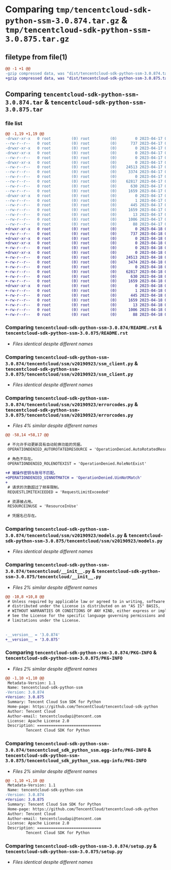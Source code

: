 # Comparing `tmp/tencentcloud-sdk-python-ssm-3.0.874.tar.gz` & `tmp/tencentcloud-sdk-python-ssm-3.0.875.tar.gz`

## filetype from file(1)

```diff
@@ -1 +1 @@
-gzip compressed data, was "dist/tencentcloud-sdk-python-ssm-3.0.874.tar", last modified: Mon Apr 17 00:45:30 2023, max compression
+gzip compressed data, was "dist/tencentcloud-sdk-python-ssm-3.0.875.tar", last modified: Tue Apr 18 00:53:35 2023, max compression
```

## Comparing `tencentcloud-sdk-python-ssm-3.0.874.tar` & `tencentcloud-sdk-python-ssm-3.0.875.tar`

### file list

```diff
@@ -1,19 +1,19 @@
-drwxr-xr-x   0 root         (0) root         (0)        0 2023-04-17 00:45:30.000000 tencentcloud-sdk-python-ssm-3.0.874/
--rw-r--r--   0 root         (0) root         (0)      737 2023-04-17 00:45:30.000000 tencentcloud-sdk-python-ssm-3.0.874/README.rst
-drwxr-xr-x   0 root         (0) root         (0)        0 2023-04-17 00:45:30.000000 tencentcloud-sdk-python-ssm-3.0.874/tencentcloud/
-drwxr-xr-x   0 root         (0) root         (0)        0 2023-04-17 00:45:30.000000 tencentcloud-sdk-python-ssm-3.0.874/tencentcloud/ssm/
--rw-r--r--   0 root         (0) root         (0)        0 2023-04-17 00:45:30.000000 tencentcloud-sdk-python-ssm-3.0.874/tencentcloud/ssm/__init__.py
-drwxr-xr-x   0 root         (0) root         (0)        0 2023-04-17 00:45:30.000000 tencentcloud-sdk-python-ssm-3.0.874/tencentcloud/ssm/v20190923/
--rw-r--r--   0 root         (0) root         (0)    24513 2023-04-17 00:45:30.000000 tencentcloud-sdk-python-ssm-3.0.874/tencentcloud/ssm/v20190923/ssm_client.py
--rw-r--r--   0 root         (0) root         (0)     3374 2023-04-17 00:45:30.000000 tencentcloud-sdk-python-ssm-3.0.874/tencentcloud/ssm/v20190923/errorcodes.py
--rw-r--r--   0 root         (0) root         (0)        0 2023-04-17 00:45:30.000000 tencentcloud-sdk-python-ssm-3.0.874/tencentcloud/ssm/v20190923/__init__.py
--rw-r--r--   0 root         (0) root         (0)    62817 2023-04-17 00:45:30.000000 tencentcloud-sdk-python-ssm-3.0.874/tencentcloud/ssm/v20190923/models.py
--rw-r--r--   0 root         (0) root         (0)      630 2023-04-17 00:45:30.000000 tencentcloud-sdk-python-ssm-3.0.874/tencentcloud/__init__.py
--rw-r--r--   0 root         (0) root         (0)     1659 2023-04-17 00:45:30.000000 tencentcloud-sdk-python-ssm-3.0.874/PKG-INFO
-drwxr-xr-x   0 root         (0) root         (0)        0 2023-04-17 00:45:30.000000 tencentcloud-sdk-python-ssm-3.0.874/tencentcloud_sdk_python_ssm.egg-info/
--rw-r--r--   0 root         (0) root         (0)        1 2023-04-17 00:45:30.000000 tencentcloud-sdk-python-ssm-3.0.874/tencentcloud_sdk_python_ssm.egg-info/dependency_links.txt
--rw-r--r--   0 root         (0) root         (0)      445 2023-04-17 00:45:30.000000 tencentcloud-sdk-python-ssm-3.0.874/tencentcloud_sdk_python_ssm.egg-info/SOURCES.txt
--rw-r--r--   0 root         (0) root         (0)     1659 2023-04-17 00:45:30.000000 tencentcloud-sdk-python-ssm-3.0.874/tencentcloud_sdk_python_ssm.egg-info/PKG-INFO
--rw-r--r--   0 root         (0) root         (0)       13 2023-04-17 00:45:30.000000 tencentcloud-sdk-python-ssm-3.0.874/tencentcloud_sdk_python_ssm.egg-info/top_level.txt
--rw-r--r--   0 root         (0) root         (0)     1006 2023-04-17 00:45:30.000000 tencentcloud-sdk-python-ssm-3.0.874/setup.py
--rw-r--r--   0 root         (0) root         (0)       88 2023-04-17 00:45:30.000000 tencentcloud-sdk-python-ssm-3.0.874/setup.cfg
+drwxr-xr-x   0 root         (0) root         (0)        0 2023-04-18 00:53:35.000000 tencentcloud-sdk-python-ssm-3.0.875/
+-rw-r--r--   0 root         (0) root         (0)      737 2023-04-18 00:53:35.000000 tencentcloud-sdk-python-ssm-3.0.875/README.rst
+drwxr-xr-x   0 root         (0) root         (0)        0 2023-04-18 00:53:35.000000 tencentcloud-sdk-python-ssm-3.0.875/tencentcloud/
+drwxr-xr-x   0 root         (0) root         (0)        0 2023-04-18 00:53:35.000000 tencentcloud-sdk-python-ssm-3.0.875/tencentcloud/ssm/
+-rw-r--r--   0 root         (0) root         (0)        0 2023-04-18 00:53:35.000000 tencentcloud-sdk-python-ssm-3.0.875/tencentcloud/ssm/__init__.py
+drwxr-xr-x   0 root         (0) root         (0)        0 2023-04-18 00:53:35.000000 tencentcloud-sdk-python-ssm-3.0.875/tencentcloud/ssm/v20190923/
+-rw-r--r--   0 root         (0) root         (0)    24513 2023-04-18 00:53:35.000000 tencentcloud-sdk-python-ssm-3.0.875/tencentcloud/ssm/v20190923/ssm_client.py
+-rw-r--r--   0 root         (0) root         (0)     3474 2023-04-18 00:53:35.000000 tencentcloud-sdk-python-ssm-3.0.875/tencentcloud/ssm/v20190923/errorcodes.py
+-rw-r--r--   0 root         (0) root         (0)        0 2023-04-18 00:53:35.000000 tencentcloud-sdk-python-ssm-3.0.875/tencentcloud/ssm/v20190923/__init__.py
+-rw-r--r--   0 root         (0) root         (0)    62817 2023-04-18 00:53:35.000000 tencentcloud-sdk-python-ssm-3.0.875/tencentcloud/ssm/v20190923/models.py
+-rw-r--r--   0 root         (0) root         (0)      630 2023-04-18 00:53:35.000000 tencentcloud-sdk-python-ssm-3.0.875/tencentcloud/__init__.py
+-rw-r--r--   0 root         (0) root         (0)     1659 2023-04-18 00:53:35.000000 tencentcloud-sdk-python-ssm-3.0.875/PKG-INFO
+drwxr-xr-x   0 root         (0) root         (0)        0 2023-04-18 00:53:35.000000 tencentcloud-sdk-python-ssm-3.0.875/tencentcloud_sdk_python_ssm.egg-info/
+-rw-r--r--   0 root         (0) root         (0)        1 2023-04-18 00:53:35.000000 tencentcloud-sdk-python-ssm-3.0.875/tencentcloud_sdk_python_ssm.egg-info/dependency_links.txt
+-rw-r--r--   0 root         (0) root         (0)      445 2023-04-18 00:53:35.000000 tencentcloud-sdk-python-ssm-3.0.875/tencentcloud_sdk_python_ssm.egg-info/SOURCES.txt
+-rw-r--r--   0 root         (0) root         (0)     1659 2023-04-18 00:53:35.000000 tencentcloud-sdk-python-ssm-3.0.875/tencentcloud_sdk_python_ssm.egg-info/PKG-INFO
+-rw-r--r--   0 root         (0) root         (0)       13 2023-04-18 00:53:35.000000 tencentcloud-sdk-python-ssm-3.0.875/tencentcloud_sdk_python_ssm.egg-info/top_level.txt
+-rw-r--r--   0 root         (0) root         (0)     1006 2023-04-18 00:53:35.000000 tencentcloud-sdk-python-ssm-3.0.875/setup.py
+-rw-r--r--   0 root         (0) root         (0)       88 2023-04-18 00:53:35.000000 tencentcloud-sdk-python-ssm-3.0.875/setup.cfg
```

### Comparing `tencentcloud-sdk-python-ssm-3.0.874/README.rst` & `tencentcloud-sdk-python-ssm-3.0.875/README.rst`

 * *Files identical despite different names*

### Comparing `tencentcloud-sdk-python-ssm-3.0.874/tencentcloud/ssm/v20190923/ssm_client.py` & `tencentcloud-sdk-python-ssm-3.0.875/tencentcloud/ssm/v20190923/ssm_client.py`

 * *Files identical despite different names*

### Comparing `tencentcloud-sdk-python-ssm-3.0.874/tencentcloud/ssm/v20190923/errorcodes.py` & `tencentcloud-sdk-python-ssm-3.0.875/tencentcloud/ssm/v20190923/errorcodes.py`

 * *Files 4% similar despite different names*

```diff
@@ -58,14 +58,17 @@
 
 # 不允许手动更新具有自动轮换功能的凭据。
 OPERATIONDENIED_AUTOROTATEDRESOURCE = 'OperationDenied.AutoRotatedResource'
 
 # 角色不存在。
 OPERATIONDENIED_ROLENOTEXIST = 'OperationDenied.RoleNotExist'
 
+# 被操作密钥与账号不匹配。
+OPERATIONDENIED_UINNOTMATCH = 'OperationDenied.UinNotMatch'
+
 # 请求的次数超过了频率限制。
 REQUESTLIMITEXCEEDED = 'RequestLimitExceeded'
 
 # 资源被占用。
 RESOURCEINUSE = 'ResourceInUse'
 
 # 凭据名已存在。
```

### Comparing `tencentcloud-sdk-python-ssm-3.0.874/tencentcloud/ssm/v20190923/models.py` & `tencentcloud-sdk-python-ssm-3.0.875/tencentcloud/ssm/v20190923/models.py`

 * *Files identical despite different names*

### Comparing `tencentcloud-sdk-python-ssm-3.0.874/tencentcloud/__init__.py` & `tencentcloud-sdk-python-ssm-3.0.875/tencentcloud/__init__.py`

 * *Files 2% similar despite different names*

```diff
@@ -10,8 +10,8 @@
 # Unless required by applicable law or agreed to in writing, software
 # distributed under the License is distributed on an "AS IS" BASIS,
 # WITHOUT WARRANTIES OR CONDITIONS OF ANY KIND, either express or implied.
 # See the License for the specific language governing permissions and
 # limitations under the License.
 
 
-__version__ = '3.0.874'
+__version__ = '3.0.875'
```

### Comparing `tencentcloud-sdk-python-ssm-3.0.874/PKG-INFO` & `tencentcloud-sdk-python-ssm-3.0.875/PKG-INFO`

 * *Files 2% similar despite different names*

```diff
@@ -1,10 +1,10 @@
 Metadata-Version: 1.1
 Name: tencentcloud-sdk-python-ssm
-Version: 3.0.874
+Version: 3.0.875
 Summary: Tencent Cloud Ssm SDK for Python
 Home-page: https://github.com/TencentCloud/tencentcloud-sdk-python
 Author: Tencent Cloud
 Author-email: tencentcloudapi@tencent.com
 License: Apache License 2.0
 Description: ============================
         Tencent Cloud SDK for Python
```

### Comparing `tencentcloud-sdk-python-ssm-3.0.874/tencentcloud_sdk_python_ssm.egg-info/PKG-INFO` & `tencentcloud-sdk-python-ssm-3.0.875/tencentcloud_sdk_python_ssm.egg-info/PKG-INFO`

 * *Files 2% similar despite different names*

```diff
@@ -1,10 +1,10 @@
 Metadata-Version: 1.1
 Name: tencentcloud-sdk-python-ssm
-Version: 3.0.874
+Version: 3.0.875
 Summary: Tencent Cloud Ssm SDK for Python
 Home-page: https://github.com/TencentCloud/tencentcloud-sdk-python
 Author: Tencent Cloud
 Author-email: tencentcloudapi@tencent.com
 License: Apache License 2.0
 Description: ============================
         Tencent Cloud SDK for Python
```

### Comparing `tencentcloud-sdk-python-ssm-3.0.874/setup.py` & `tencentcloud-sdk-python-ssm-3.0.875/setup.py`

 * *Files identical despite different names*

